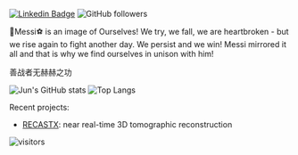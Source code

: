 [![Linkedin Badge](https://img.shields.io/badge/-zhujun-blue?style=flat-square&logo=Linkedin&logoColor=white&link=https://www.linkedin.com/in/jun-zhu-0bb51782/)](https://www.linkedin.com/in/jun-zhu-0bb51782/)
![GitHub followers](https://img.shields.io/github/followers/zhujun98?label=Follow&style=social)

:crown:Messi:soccer: is an image of Ourselves! We try, we fall, we are heartbroken - but we rise again to fight another day. We persist and we win! Messi mirrored it all and that is why we find ourselves in unison with him!

善战者无赫赫之功

![Jun's GitHub stats](https://github-readme-stats-sable-phi-28.vercel.app/api?username=zhujun98&show_icons=true&line_height=20&card_width=400)
![Top Langs](https://github-readme-stats-sable-phi-28.vercel.app/api/top-langs/?username=zhujun98&langs_count=6&card_width=250&count_private=true&layout=compact&hide=CMake,Jupyter%20Notebook,HTML,GLSL,Tex,shell,vim%20script,starlark)

Recent projects:
- [RECASTX](https://zhujun98.github.io/recastx/): near real-time 3D tomographic reconstruction

<!-- Optional Visitors badge: -->
![visitors](https://visitor-badge.laobi.icu/badge?page_id=zhujun98.zhujun98)

<br />

